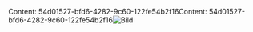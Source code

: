 <span data-ttu-id="82dd5-101">Content: 54d01527-bfd6-4282-9c60-122fe54b2f16</span><span class="sxs-lookup"><span data-stu-id="82dd5-101">Content: 54d01527-bfd6-4282-9c60-122fe54b2f16</span></span>![Bild](1371e97d-d997-4f72-885d-63a60c112b1c.png)

